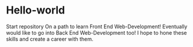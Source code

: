 # Hello-world
Start repository
On a path to learn Front End Web-Development!
Eventually would like to go into Back End Web-Development too!
I hope to hone these skills and create a career with them.
